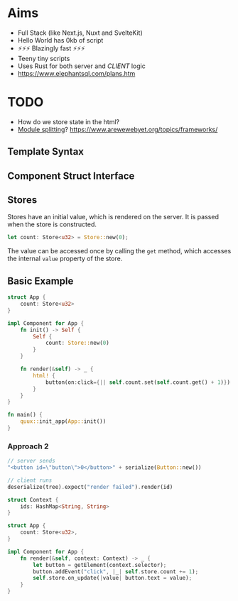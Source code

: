 # Aims

- Full Stack (like Next.js, Nuxt and SvelteKit)
- Hello World has 0kb of script
- ⚡⚡⚡ Blazingly fast ⚡⚡⚡
- Teeny tiny scripts
- Uses Rust for both server and _CLIENT_ logic
- https://www.elephantsql.com/plans.htm

# TODO

- How do we store state in the html?
- [Module splitting](https://emscripten.org/docs/optimizing/Module-Splitting.html#module-splitting)?
  https://www.arewewebyet.org/topics/frameworks/

## Template Syntax

## Component Struct Interface

## Stores

Stores have an initial value, which is rendered on the server. It is passed when the store is constructed.

```rust
let count: Store<u32> = Store::new(0);
```

The value can be accessed once by calling the `get` method, which accesses the internal `value` property of the store.

## Basic Example

```rust
struct App {
    count: Store<u32>
}

impl Component for App {
    fn init() -> Self {
        Self {
            count: Store::new(0)
        }
    }

    fn render(&self) -> _ {
        html! {
            button(on:click={|| self.count.set(self.count.get() + 1)}) { $self.count }
        }
    }
}

fn main() {
    quux::init_app(App::init())
}
```

### Approach 2

```rust
// server sends
"<button id=\"button\">0</button>" + serialize(Button::new())

// client runs
deserialize(tree).expect("render failed").render(id)

struct Context {
    ids: HashMap<String, String>
}

struct App {
    count: Store<u32>,
}

impl Component for App {
    fn render(&self, context: Context) -> _ {
        let button = getElement(context.selector);
        button.addEvent("click", |_| self.store.count += 1);
        self.store.on_update(|value| button.text = value);
    }
}
```
